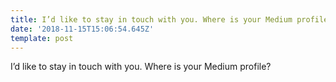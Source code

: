 ```yaml
---
title: I’d like to stay in touch with you. Where is your Medium profile?
date: '2018-11-15T15:06:54.645Z'
template: post
---
```

I’d like to stay in touch with you. Where is your Medium profile?
